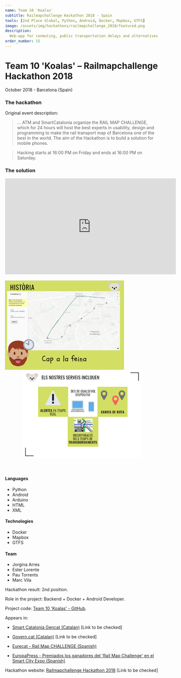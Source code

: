 ```yaml
---
name: Team 10 'Koalas'
subtitle: Railmapchallenge Hackathon 2018 - Spain
tools: [2nd Place Global, Python, Android, Docker, Mapbox, GTFS]
image: /assets/img/hackathons/railmapchallenge_2018/featured.png
description:
  Web-app for conmuting, public transportation delays and alternatives.
order_number: 15
---
```


# Team 10 'Koalas' – Railmapchallenge Hackathon 2018

October 2018 - Barcelona (Spain)

### The hackathon

Original event description:

> ... ATM and SmartCatalonia organize the RAIL MAP CHALLENGE, which for 24 hours will host the best experts in usability, design and programming to make the rail transport map of Barcelona one of the best in the world. The aim of the Hackathon is to build a solution for mobile phones.

> Hacking starts at 16:00 PM on Friday and ends at 16:00 PM on Saturday.

### The solution

<div style="text-align: center;">
<iframe width="560" height="315" src="https://www.youtube.com/embed/OpodC8RdBtA" frameborder="0" allow="accelerometer; autoplay; clipboard-write; encrypted-media; gyroscope; picture-in-picture" allowfullscreen></iframe></div>
<br>

<div style="text-align: center;">
<img style="margin: 0 !important; float: left" src="/assets/img/hackathons/railmapchallenge_2018/screen1.png" width="390"/>
<img style="margin: 0 !important; display: inline" src="/assets/img/hackathons/railmapchallenge_2018/screen2.png" width="390"/>
</div>
<br><br>

#### Languages

- Python
- Android
- Arduino
- HTML
- XML

#### Technologies

- Docker
- Mapbox
- GTFS

#### Team

- Jorgina Arres
- Ester Lorente
- Pau Torrents
- Marc Vila

Hackathon result: 2nd position.

Role in the project: Backend + Docker + Android Developer.

Project code: [Team 10 'Koalas' - GitHub](https://github.com/LaQuay/railhackathon2018).

Appears in:

- [Smart Catalonia Gencat (Catalan)](http://smartcatalonia.gencat.cat/ca/detalls/activitatagenda/presentacio_rail_map_challenge) [Link to be checked]

- [Govern.cat (Catalan)](http://www.govern.cat/pres_gov/AppJava/govern/notespremsa/308302/latm-smartcatalonia-donen-sortida-rail-map-challenge-hackato-repensara-mapa-ferroviari-larea-barcelona.html) [Link to be checked]

- [Eurecat - Rail Map CHALLENGE (Spanish)](https://eurecat.org/es/calendario/rail-map-challenge/)

- [EuropaPress - Premiados los ganadores del 'Rail Map Challenge' en el Smart City Expo (Spanish)](https://www.europapress.es/catalunya/firadebarcelona-00630/noticia-premiados-ganadores-rail-map-challenge-smart-city-expo-20181114143436.html)

Hackathon website: [Railmapchallenge Hackathon 2018](https://railmapchallenge.cat/) [Link to be checked]
